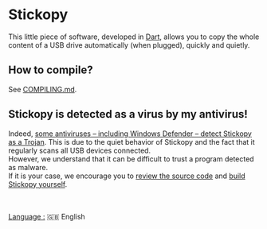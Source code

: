 # Stickopy

This little piece of software, developed in [Dart](https://dart.dev/), allows you to copy the whole content of a USB drive automatically (when plugged), quickly and quietly.  
  
## How to compile?
See [COMPILING.md](https://github.com/FLA-Coding/Stickopy/blob/main/COMPILING.md).

## Stickopy is detected as a virus by my antivirus!
Indeed, [some antiviruses – including Windows Defender – detect Stickopy as a Trojan](https://www.virustotal.com/gui/file/24be1af0ff92e2ec9e43602ecbf6d83f4ce324b16ed43cc1d4628f8a6fd304ed/behavior). This is due to the quiet behavior of Stickopy and the fact that it regularly scans all USB devices connected.  
However, we understand that it can be difficult to trust a program detected as malware.  
If it is your case, we encourage you to [review the source code](https://github.com/FLA-Coding/Stickopy/blob/main/bin/stickopy.dart) and [build Stickopy yourself](https://github.com/FLA-Coding/Stickopy/blob/main/COMPILING.md).

&nbsp;<br/>  
<ins>Language :</ins> 🇬🇧 English
